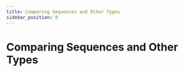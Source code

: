 ```yaml
---
title: Comparing Sequences and Other Types
sidebar_position: 8
---
```


# Comparing Sequences and Other Types